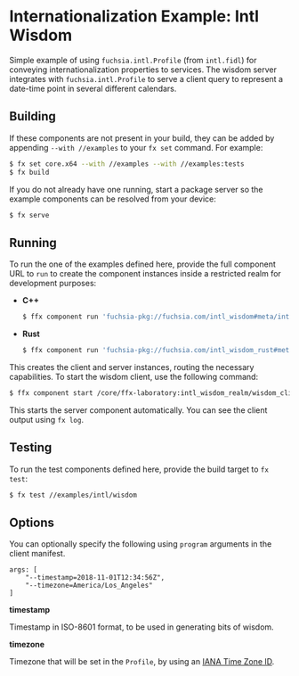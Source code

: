 # Internationalization Example: Intl Wisdom

Simple example of using `fuchsia.intl.Profile` (from `intl.fidl`) for conveying
internationalization properties to services. The wisdom server integrates
with `fuchsia.intl.Profile` to serve a client query to represent a date-time
point in several different calendars.

## Building

If these components are not present in your build, they can be added by
appending `--with //examples` to your `fx set` command. For example:

```bash
$ fx set core.x64 --with //examples --with //examples:tests
$ fx build
```

If you do not already have one running, start a package server so the example
components can be resolved from your device:

```bash
$ fx serve
```

## Running

To run the one of the examples defined here, provide the full component URL to
`run` to create the component instances inside a restricted realm for
development purposes:

-  **C++**

    ```bash
    $ ffx component run 'fuchsia-pkg://fuchsia.com/intl_wisdom#meta/intl_wisdom_realm.cm'
    ```

-  **Rust**

    ```bash
    $ ffx component run 'fuchsia-pkg://fuchsia.com/intl_wisdom_rust#meta/intl_wisdom_realm.cm'
    ```

This creates the client and server instances, routing the necessary capabilities.
To start the wisdom client, use the following command:

```bash
$ ffx component start /core/ffx-laboratory:intl_wisdom_realm/wisdom_client
```

This starts the server component automatically. You can see the client output
using `fx log`.

## Testing

To run the test components defined here, provide the build target to
`fx test`:

```bash
$ fx test //examples/intl/wisdom
```

## Options

You can optionally specify the following using `program` arguments in the client
manifest.

```json5
args: [
    "--timestamp=2018-11-01T12:34:56Z",
    "--timezone=America/Los_Angeles"
]
```

**timestamp**

Timestamp in ISO-8601 format, to be used in generating bits of wisdom.

**timezone**

Timezone that will be set in the `Profile`, by using an
[IANA Time Zone ID](http://en.wikipedia.org/wiki/List_of_tz_database_time_zones#List).
